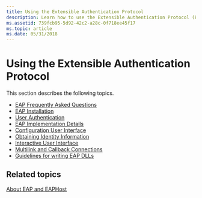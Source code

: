 ```yaml
---
title: Using the Extensible Authentication Protocol
description: Learn how to use the Extensible Authentication Protocol (EAP). See a list of EAP topics and view additional available information.
ms.assetid: 739fcb95-5d92-42c2-a28c-0f718ee45f17
ms.topic: article
ms.date: 05/31/2018
---
```


# Using the Extensible Authentication Protocol

This section describes the following topics.

-   [EAP Frequently Asked Questions](eap-frequently-asked-questions.md)
-   [EAP Installation](eap-installation.md)
-   [User Authentication](user-authentication.md)
-   [EAP Implementation Details](eap-implementation-details.md)
-   [Configuration User Interface](configuration-user-interface.md)
-   [Obtaining Identity Information](obtaining-identity-information.md)
-   [Interactive User Interface](interactive-user-interface.md)
-   [Multilink and Callback Connections](multilink-and-callback-connections.md)
-   [Guidelines for writing EAP DLLs](guidelines-for-writing-eap-plug-ins.md)

## Related topics

<dl> <dt>

[About EAP and EAPHost](about-extenstible-authentication-protocol-and-eaphhost.md)
</dt> </dl>

 

 




